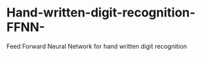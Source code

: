 # Hand-written-digit-recognition-FFNN-

Feed Forward Neural Network for hand written digit recognition
